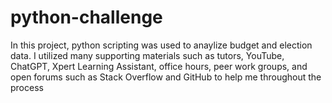 # python-challenge
In this project, python scripting was used to anaylize budget and election data. I utilized many supporting materials such as tutors, YouTube, ChatGPT, Xpert Learning Assistant, office hours, peer work groups, and open forums such as Stack Overflow and GitHub to help me throughout the process
